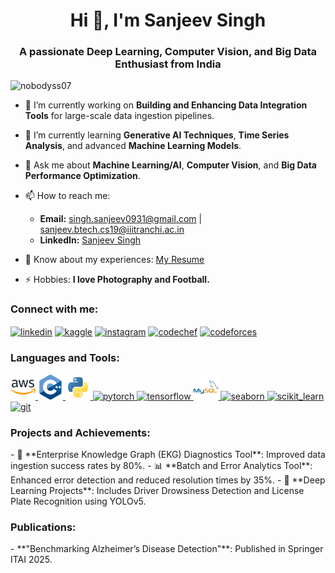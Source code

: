 <h1 align="center">Hi 👋, I'm Sanjeev Singh</h1>
<h3 align="center">A passionate Deep Learning, Computer Vision, and Big Data Enthusiast from India</h3>

<p align="left"> <img src="https://komarev.com/ghpvc/?username=nobodyss07&label=Profile%20views&color=0e75b6&style=flat" alt="nobodyss07" /> </p>

- 🔭 I’m currently working on **Building and Enhancing Data Integration Tools** for large-scale data ingestion pipelines.

- 🌱 I’m currently learning **Generative AI Techniques**, **Time Series Analysis**, and advanced **Machine Learning Models**.

- 💬 Ask me about **Machine Learning/AI**, **Computer Vision**, and **Big Data Performance Optimization**.

- 📫 How to reach me: 
  - **Email:** [singh.sanjeev0931@gmail.com](mailto:singh.sanjeev0931@gmail.com) | [sanjeev.btech.cs19@iiitranchi.ac.in](mailto:sanjeev.btech.cs19@iiitranchi.ac.in)
  - **LinkedIn:** [Sanjeev Singh](https://linkedin.com/in/sanjeevsingh225)

- 📄 Know about my experiences: [My Resume](https://drive.google.com/file/d/1IjJkecu76yacL9uTYqPqXBBmAQ3XZltZ/view?usp=drive_link)

- ⚡ Hobbies: **I love Photography and Football.**

<h3 align="left">Connect with me:</h3>
<p align="left">
<a href="https://linkedin.com/in/sanjeevsingh225" target="blank"><img align="center" src="https://raw.githubusercontent.com/rahuldkjain/github-profile-readme-generator/master/src/images/icons/Social/linked-in-alt.svg" alt="linkedin" height="30" width="40" /></a>
<a href="https://kaggle.com/nobody07" target="blank"><img align="center" src="https://raw.githubusercontent.com/rahuldkjain/github-profile-readme-generator/master/src/images/icons/Social/kaggle.svg" alt="kaggle" height="30" width="40" /></a>
<a href="https://instagram.com/_w1nd._" target="blank"><img align="center" src="https://raw.githubusercontent.com/rahuldkjain/github-profile-readme-generator/master/src/images/icons/Social/instagram.svg" alt="instagram" height="30" width="40" /></a>
<a href="https://www.codechef.com/users/sanjeev_225" target="blank"><img align="center" src="https://cdn.jsdelivr.net/npm/simple-icons@3.1.0/icons/codechef.svg" alt="codechef" height="30" width="40" /></a>
<a href="https://codeforces.com/profile/nobody_07" target="blank"><img align="center" src="https://raw.githubusercontent.com/rahuldkjain/github-profile-readme-generator/master/src/images/icons/Social/codeforces.svg" alt="codeforces" height="30" width="40" /></a>
</p>

<h3 align="left">Languages and Tools:</h3>
<p align="left">
<a href="https://aws.amazon.com" target="_blank" rel="noreferrer"> <img src="https://raw.githubusercontent.com/devicons/devicon/master/icons/amazonwebservices/amazonwebservices-original-wordmark.svg" alt="aws" width="40" height="40"/> </a>
<a href="https://www.w3schools.com/cpp/" target="_blank" rel="noreferrer"> <img src="https://raw.githubusercontent.com/devicons/devicon/master/icons/cplusplus/cplusplus-original.svg" alt="cplusplus" width="40" height="40"/> </a>
<a href="https://www.python.org" target="_blank" rel="noreferrer"> <img src="https://raw.githubusercontent.com/devicons/devicon/master/icons/python/python-original.svg" alt="python" width="40" height="40"/> </a>
<a href="https://pytorch.org/" target="_blank" rel="noreferrer"> <img src="https://www.vectorlogo.zone/logos/pytorch/pytorch-icon.svg" alt="pytorch" width="40" height="40"/> </a>
<a href="https://www.tensorflow.org" target="_blank" rel="noreferrer"> <img src="https://www.vectorlogo.zone/logos/tensorflow/tensorflow-icon.svg" alt="tensorflow" width="40" height="40"/> </a>
<a href="https://www.mysql.com/" target="_blank" rel="noreferrer"> <img src="https://raw.githubusercontent.com/devicons/devicon/master/icons/mysql/mysql-original-wordmark.svg" alt="mysql" width="40" height="40"/> </a>
<a href="https://seaborn.pydata.org/" target="_blank" rel="noreferrer"> <img src="https://seaborn.pydata.org/_images/logo-mark-lightbg.svg" alt="seaborn" width="40" height="40"/> </a>
<a href="https://scikit-learn.org/" target="_blank" rel="noreferrer"> <img src="https://upload.wikimedia.org/wikipedia/commons/0/05/Scikit_learn_logo_small.svg" alt="scikit_learn" width="40" height="40"/> </a>
<a href="https://git-scm.com/" target="_blank" rel="noreferrer"> <img src="https://www.vectorlogo.zone/logos/git-scm/git-scm-icon.svg" alt="git" width="40" height="40"/> </a>
</p>

<h3 align="left">Projects and Achievements:</h3>
- 🚀 **Enterprise Knowledge Graph (EKG) Diagnostics Tool**: Improved data ingestion success rates by 80%.
- 📊 **Batch and Error Analytics Tool**: Enhanced error detection and reduced resolution times by 35%.
- 🧠 **Deep Learning Projects**: Includes Driver Drowsiness Detection and License Plate Recognition using YOLOv5.

<h3 align="left">Publications:</h3>
- **"Benchmarking Alzheimer’s Disease Detection"**: Published in Springer ITAI 2025.
